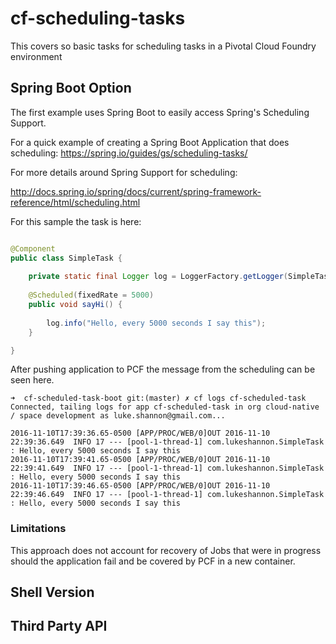 # cf-scheduling-tasks
This covers so basic tasks for scheduling tasks in a Pivotal Cloud Foundry environment

## Spring Boot Option

The first example uses Spring Boot to easily access Spring's Scheduling Support.

For a quick example of creating a Spring Boot Application that does scheduling:
https://spring.io/guides/gs/scheduling-tasks/

For more details around Spring Support for scheduling:

http://docs.spring.io/spring/docs/current/spring-framework-reference/html/scheduling.html

For this sample the task is here:

```java

@Component
public class SimpleTask {
	
	private static final Logger log = LoggerFactory.getLogger(SimpleTask.class);
	
	@Scheduled(fixedRate = 5000)
    public void sayHi() {
		
        log.info("Hello, every 5000 seconds I say this");
    }

}

```

After pushing application to PCF the message from the scheduling can be seen here.

```shell
➜  cf-scheduled-task-boot git:(master) ✗ cf logs cf-scheduled-task
Connected, tailing logs for app cf-scheduled-task in org cloud-native / space development as luke.shannon@gmail.com...

2016-11-10T17:39:36.65-0500 [APP/PROC/WEB/0]OUT 2016-11-10 22:39:36.649  INFO 17 --- [pool-1-thread-1] com.lukeshannon.SimpleTask               : Hello, every 5000 seconds I say this
2016-11-10T17:39:41.65-0500 [APP/PROC/WEB/0]OUT 2016-11-10 22:39:41.649  INFO 17 --- [pool-1-thread-1] com.lukeshannon.SimpleTask               : Hello, every 5000 seconds I say this
2016-11-10T17:39:46.65-0500 [APP/PROC/WEB/0]OUT 2016-11-10 22:39:46.649  INFO 17 --- [pool-1-thread-1] com.lukeshannon.SimpleTask               : Hello, every 5000 seconds I say this
```
### Limitations

This approach does not account for recovery of Jobs that were in progress should the application fail and be covered by PCF in a new container.

## Shell Version

## Third Party API

